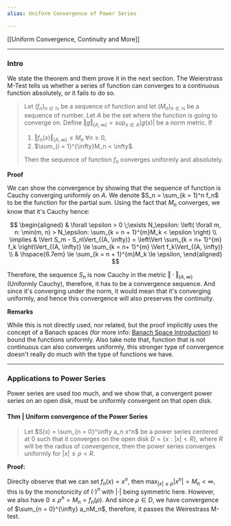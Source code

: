 ```yaml
---
alias: Uniform Convergence of Power Series

---
```

[[Uniform Convergence, Continuity and More]]

---
### **Intro**

We state the theorem and them prove it in the next section. The Weierstrass M-Test tells us whether a series of function can converges to a continuous function absolutely, or it fails to do so. 

> Let $(f_n)_{n\in \mathbb N}$ be a sequence of function and let $(M_n)_{n\in \mathbb N}$ be a sequence of number. Let $A$ be the set where the function is going to converge on. Define $\Vert g\Vert_{(A, \infty)} = \sup_{x\in A}|g(x)|$ be a norm metric. If 
>
> 1. $\Vert f_n(x)\Vert_{(A, \infty)}\le M_n\; \forall n \ge 0$,
> 2. $\sum_{i = 1}^{\infty}M_n < \infty$. 
> 
> Then the sequence of function $f_n$ converges uniformly and absolutely. 

**Proof**

We can show the convergence by showing that the sequence of function is Cauchy converging uniformly on $A$. We denote $S_n = \sum_{k = 1}^n f_n$ to be the function for the partial sum. Using the fact that $M_n$ converges, we know that it's Cauchy hence: 

$$
\begin{aligned}
    & \forall \epsilon > 0 \;\exists N_\epsilon: 
    \left(
        \forall m, n: \min(m, n) > N_\epsilon: \sum_{k = n + 1}^{m}M_k < \epsilon
    \right)
    \\
    \implies &
    \Vert S_m - S_n\Vert_{(A, \infty)} = 
    \left\Vert
        \sum_{k = n+ 1}^{m} f_k
    \right\Vert_{(A, \infty)} 
    \le 
    \sum_{k = n+ 1}^{m} \Vert f_k\Vert_{(A, \infty)}
    \\
    & \hspace{6.7em}
    \le 
    \sum_{k = n + 1}^{m}M_k \le \epsilon, 
\end{aligned}
$$

Therefore, the sequence $S_n$ is now Cauchy in the metric $\Vert \cdot\Vert_{(A, \infty)}$ (Uniformly Cauchy), therefore, it has to be a convergence sequence. And since it's converging under the norm, it would mean that it's converging uniformly, and hence this convergence will also preserves the continuity. 


**Remarks**

While this is not directly used, nor related, but the proof implicitly uses the concept of a Banach spaces (for more info: [Banach Space Introduction](../../MATH%20601%20Functional%20Analysis,%20Measure%20Theory/Functional%20Spaces/Banach%20Space%20Introduction.md)) to bound the functions uniformly. Also take note that, function that is not continuous can also converges uniformly, this stronger type of convergence doesn't really do much with the type of functions we have. 


---
### **Applications to Power Series**

Power series are used too much, and we show that, a convergent power series on an open disk, must be uniformly convergent on that open disk. 

#### **Thm | Uniform convergence of the Power Series**
> Let $S(x) = \sum_{n = 0}^\infty a_n x^n$ be a power series centered at $0$ such that it converges on the open disk $D = \{x : |x| < R\}$, where $R$ will be the radius of convergence, then the power series converges uniformly for $|x| \le \rho < R$. 

**Proof:**

Direclty observe that we can set $f_n (x)= x^n$, then $\max_{|x| \le \rho} |x^n| = M_n < \infty$, this is by the monotonicity of $(\cdot)^n$ with $|\cdot|$ being symmetric here. However, we also have $0 \le \rho^n = M_n = f_n(\rho)$. And since $\rho \in D$, we have convergence of $\sum_{n = 0}^{\infty} a_nM_n$, therefore, it passes the Weirestrass M-test. 




